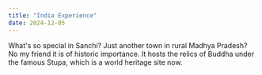 ```yaml
---
title: "India Experience"
date: 2024-12-05
---
```


What's so special in Sanchi? Just another town in rural Madhya Pradesh? No my friend it is of historic importance. It hosts the relics of Buddha under the famous Stupa, which is a world heritage site now.
